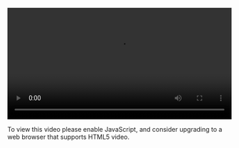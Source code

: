 <video controls="" style="width: 100%; display: block;"><source src="http://o86bpj665.bkt.clouddn.com/gulp-flex-res/7-gulp-sass.mp4" type="video/mp4"><p>To view this video please enable JavaScript, and consider upgrading to a web browser that supports HTML5 video.</p></video>
